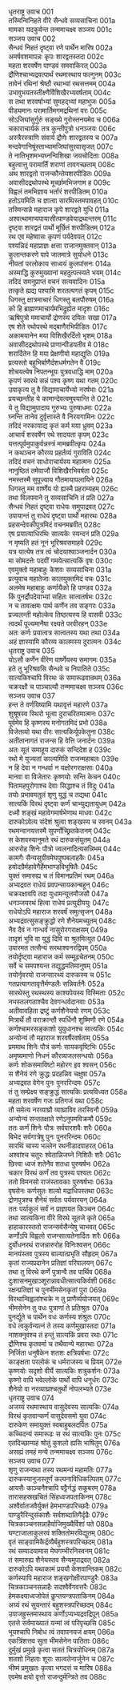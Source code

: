 धृतराष्ट्र उवाच	001  
तस्मिन्विनिहते वीरे सैन्धवे सव्यसाचिना	001a  
मामका यदकुर्वन्त तन्ममाचक्ष्व सञ्जय	001c  
सञ्जय उवाच	002  
सैन्धवं निहतं दृष्ट्वा रणे पार्थेन मारिष	002a  
अमर्षवशमापन्नः कृपः शारद्वतस्तदा	002c  
महता शरवर्षेण पाण्डवं समवाकिरत्	003a  
द्रौणिश्चाभ्यद्रवत्पार्थं रथमास्थाय फल्गुनम्	003c  
तावेनं रथिनां श्रेष्ठौ रथाभ्यां रथसत्तमम्	004a  
उभावुभयतस्तीक्ष्णैर्विशिखैरभ्यवर्षताम्	004c  
स तथा शरवर्षाभ्यां सुमहद्भ्यां महाभुजः	005a  
पीड्यमानः परामार्तिमगमद्रथिनां वरः	005c  
सोऽजिघांसुर्गुरुं सङ्ख्ये गुरोस्तनयमेव च	006a  
चकाराचार्यकं तत्र कुन्तीपुत्रो धनञ्जयः	006c  
अस्त्रैरस्त्राणि संवार्य द्रौणेः शारद्वतस्य च	007a  
मन्दवेगानिषूंस्ताभ्यामजिघांसुरवासृजत्	007c  
ते नातिभृशमभ्यघ्नन्विशिखा जयचोदिताः	008a  
बहुत्वात्तु परामार्तिं शराणां तावगच्छताम्	008c  
अथ शारद्वतो राजन्कौन्तेयशरपीडितः	009a  
अवासीदद्रथोपस्थे मूर्च्छामभिजगाम ह	009c  
विह्वलं तमभिज्ञाय भर्तारं शरपीडितम्	010a  
हतोऽयमिति च ज्ञात्वा सारथिस्तमपावहत्	010c  
तस्मिन्सन्ने महाराज कृपे शारद्वते युधि	011a  
अश्वत्थामाप्यपायासीत्पाण्डवेयाद्रथान्तरम्	011c  
दृष्ट्वा शारद्वतं पार्थो मूर्छितं शरपीडितम्	012a  
रथ एव महेष्वासः कृपणं पर्यदेवयत्	012c  
पश्यन्निदं महाप्राज्ञः क्षत्ता राजानमुक्तवान्	013a  
कुलान्तकरणे पापे जातमात्रे सुयोधने	013c  
नीयतां परलोकाय साध्वयं कुलपांसनः	014a  
अस्माद्धि कुरुमुख्यानां महदुत्पत्स्यते भयम्	014c  
तदिदं समनुप्राप्तं वचनं सत्यवादिनः	015a  
तत्कृते ह्यद्य पश्यामि शरतल्पगतं कृपम्	015c  
धिगस्तु क्षात्रमाचारं धिगस्तु बलपौरुषम्	016a  
को हि ब्राह्मणमाचार्यमभिद्रुह्येत मादृशः	016c  
ऋषिपुत्रो ममाचार्यो द्रोणस्य दयितः सखा	017a  
एष शेते रथोपस्थे मद्बाणैरभिपीडितः	017c  
अकामयानेन मया विशिखैरर्दितो भृशम्	018a  
अवासीदद्रथोपस्थे प्राणान्पीडयतीव मे	018c  
शरार्दितेन हि मया प्रेक्षणीयो महाद्युतिः	019a  
प्रत्यस्तो बहुभिर्बाणैर्दशधर्मगतेन वै	019c  
शोचयत्येष निपतन्भूयः पुत्रवधाद्धि माम्	020a  
कृपणं स्वरथे सन्नं पश्य कृष्ण यथा गतम्	020c  
उपाकृत्य तु वै विद्यामाचार्येभ्यो नरर्षभाः	021a  
प्रयच्छन्तीह ये कामान्देवत्वमुपयान्ति ते	021c  
ये तु विद्यामुपादाय गुरुभ्यः पुरुषाधमाः	022a  
घ्नन्ति तानेव दुर्वृत्तास्ते वै निरयगामिनः	022c  
तदिदं नरकायाद्य कृतं कर्म मया ध्रुवम्	023a  
आचार्यं शरवर्षेण रथे सादयता कृपम्	023c  
यत्तत्पूर्वमुपाकुर्वन्नस्त्रं मामब्रवीत्कृपः	024a  
न कथञ्चन कौरव्य प्रहर्तव्यं गुराविति	024c  
तदिदं वचनं साधोराचार्यस्य महात्मनः	025a  
नानुष्ठितं तमेवाजौ विशिखैरभिवर्षता	025c  
नमस्तस्मै सुपूज्याय गौतमायापलायिने	026a  
धिगस्तु मम वार्ष्णेय यो ह्यस्मै प्रहराम्यहम्	026c  
तथा विलपमाने तु सव्यसाचिनि तं प्रति	027a  
सैन्धवं निहतं दृष्ट्वा राधेयः समुपाद्रवत्	027c  
उपायान्तं तु राधेयं दृष्ट्वा पार्थो महारथः	028a  
प्रहसन्देवकीपुत्रमिदं वचनमब्रवीत्	028c  
एष प्रयात्याधिरथिः सात्यकेः स्यन्दनं प्रति	029a  
न मृष्यति हतं नूनं भूरिश्रवसमाहवे	029c  
यत्र यात्येष तत्र त्वं चोदयाश्वाञ्जनार्दन	030a  
मा सोमदत्तेः पदवीं गमयेत्सात्यकिं वृषः	030c  
एवमुक्तो महाबाहुः केशवः सव्यसाचिना	031a  
प्रत्युवाच महातेजाः कालयुक्तमिदं वचः	031c  
अलमेष महाबाहुः कर्णायैको हि पाण्डव	032a  
किं पुनर्द्रौपदेयाभ्यां सहितः सात्वतर्षभः	032c  
न च तावत्क्षमः पार्थ कर्णेन तव सङ्गरः	033a  
प्रज्वलन्ती महोल्केव तिष्ठत्यस्य हि वासवी	033c  
त्वदर्थं पूज्यमानैषा रक्ष्यते परवीरहन्	033e  
अतः कर्णः प्रयात्वत्र सात्वतस्य यथा तथा	034a  
अहं ज्ञास्यामि कौरव्य कालमस्य दुरात्मनः	034c  
धृतराष्ट्र उवाच	035  
योऽसौ कर्णेन वीरेण वार्ष्णेयस्य समागमः	035a  
हते तु भूरिश्रवसि सैन्धवे च निपातिते	035c  
सात्यकिश्चापि विरथः कं समारूढवान्रथम्	036a  
चक्ररक्षौ च पाञ्चाल्यौ तन्ममाचक्ष्व सञ्जय	036c  
सञ्जय उवाच	037  
हन्त ते वर्णयिष्यामि यथावृत्तं महारणे	037a  
शुश्रूषस्व स्थिरो भूत्वा दुराचरितमात्मनः	037c  
पूर्वमेव हि कृष्णस्य मनोगतमिदं प्रभो	038a  
विजेतव्यो यथा वीरः सात्यकिर्यूपकेतुना	038c  
अतीतानागतं राजन्स हि वेत्ति जनार्दनः	039a  
अतः सूतं समाहूय दारुकं सन्दिदेश ह	039c  
रथो मे युज्यतां काल्यमिति राजन्महाबलः	039e  
न हि देवा न गन्धर्वा न यक्षोरगराक्षसाः	040a  
मानवा वा विजेतारः कृष्णयोः सन्ति केचन	040c  
पितामहपुरोगाश्च देवाः सिद्धाश्च तं विदुः	041a  
तयोः प्रभावमतुलं शृणु युद्धं च तद्यथा	041c  
सात्यकिं विरथं दृष्ट्वा कर्णं चाभ्युद्यतायुधम्	042a  
दध्मौ शङ्खं महावेगमार्षभेणाथ माधवः	042c  
दारुकोऽवेत्य संदेशं श्रुत्वा शङ्खस्य च स्वनम्	043a  
रथमन्वानयत्तस्मै सुपर्णोच्छ्रितकेतनम्	043c  
स केशवस्यानुमते रथं दारुकसंयुतम्	044a  
आरुरोह शिनेः पौत्रो ज्वलनादित्यसन्निभम्	044c  
कामगैः सैन्यसुग्रीवमेघपुष्पबलाहकैः	045a  
हयोदग्रैर्महावेगैर्हेमभाण्डविभूषितैः	045c  
युक्तं समारुह्य च तं विमानप्रतिमं रथम्	046a  
अभ्यद्रवत राधेयं प्रवपन्सायकान्बहून्	046c  
चक्ररक्षावपि तदा युधामन्यूत्तमौजसौ	047a  
धनञ्जयरथं हित्वा राधेयं प्रत्युदीययुः	047c  
राधेयोऽपि महाराज शरवर्षं समुत्सृजन्	048a  
अभ्यद्रवत्सुसङ्क्रुद्धो रणे शैनेयमच्युतम्	048c  
नैव दैवं न गान्धर्वं नासुरोरगराक्षसम्	049a  
तादृशं भुवि वा युद्धं दिवि वा श्रुतमित्युत	049c  
उपारमत तत्सैन्यं सरथाश्वनरद्विपम्	050a  
तयोर्दृष्ट्वा महाराज कर्म सम्मूढचेतनम्	050c  
सर्वे च समपश्यन्त तद्युद्धमतिमानुषम्	051a  
तयोर्नृवरयो राजन्सारथ्यं दारुकस्य च	051c  
गतप्रत्यागतावृत्तैर्मण्डलैः सन्निवर्तनैः	052a  
सारथेस्तु रथस्थस्य काश्यपेयस्य विस्मिताः	052c  
नभस्तलगताश्चैव देवगन्धर्वदानवाः	053a  
अतीवावहिता द्रष्टुं कर्णशैनेययो रणम्	053c  
मित्रार्थे तौ पराक्रान्तौ स्पर्धिनौ शुष्मिणौ रणे	054a  
कर्णश्चामरसङ्काशो युयुधानश्च सात्यकिः	054c  
अन्योन्यं तौ महाराज शरवर्षैरवर्षताम्	055a  
प्रममाथ शिनेः पौत्रं कर्णः सायकवृष्टिभिः	055c  
अमृष्यमाणो निधनं कौरव्यजलसन्धयोः	056a  
कर्णः शोकसमाविष्टो महोरग इव श्वसन्	056c  
स शैनेयं रणे क्रुद्धः प्रदहन्निव चक्षुषा	057a  
अभ्यद्रवत वेगेन पुनः पुनररिन्दमः	057c  
तं तु सम्प्रेक्ष्य सङ्क्रुद्धं सात्यकिः प्रत्यविध्यत	058a  
महता शरवर्षेण गजः प्रतिगजं यथा	058c  
तौ समेत्य नरव्याघ्रौ व्याघ्राविव तरस्विनौ	059a  
अन्योन्यं सन्ततक्षाते रणेऽनुपमविक्रमौ	059c  
ततः कर्णं शिनेः पौत्रः सर्वपारशवैः शरैः	060a  
बिभेद सर्वगात्रेषु पुनः पुनररिन्दमः	060c  
सारथिं चास्य भल्लेन रथनीडादपाहरत्	061a  
अश्वांश्च चतुरः श्वेतान्निजघ्ने निशितैः शरैः	061c  
छित्त्वा ध्वजं शतेनैव शतधा पुरुषर्षभः	062a  
चकार विरथं कर्णं तव पुत्रस्य पश्यतः	062c  
ततो विमनसो राजंस्तावकाः पुरुषर्षभाः	063a  
वृषसेनः कर्णसुतः शल्यो मद्राधिपस्तथा	063c  
द्रोणपुत्रश्च शैनेयं सर्वतः पर्यवारयन्	064a  
ततः पर्याकुलं सर्वं न प्राज्ञायत किञ्चन	064c  
तथा सात्यकिना वीरे विरथे सूतजे कृते	065a  
हाहाकारस्ततो राजन्सर्वसैन्येषु चाभवत्	065c  
कर्णोऽपि विह्वलो राजन्सात्वतेनार्दितः शरैः	066a  
दुर्योधनरथं राजन्नारुरोह विनिःश्वसन्	066c  
मानयंस्तव पुत्रस्य बाल्यात्प्रभृति सौहृदम्	067a  
कृतां राज्यप्रदानेन प्रतिज्ञां परिपालयन्	067c  
तथा तु विरथे कर्णे पुत्रान्वै तव पार्थिव	068a  
दुःशासनमुखाञ्शूरान्नावधीत्सात्यकिर्वशी	068c  
रक्षन्प्रतिज्ञां च पुनर्भीमसेनकृतां पुरा	069a  
विरथान्विह्वलांश्चक्रे न तु प्राणैर्व्ययोजयत्	069c  
भीमसेनेन तु वधः पुत्राणां ते प्रतिश्रुतः	070a  
पुनर्द्यूते च पार्थेन वधः कर्णस्य शंश्रुतः	070c  
वधे त्वकुर्वन्यत्नं ते तस्य कर्णमुखास्तदा	071a  
नाशक्नुवंश्च तं हन्तुं सात्यकिं प्रवरा रथाः	071c  
द्रौणिश्च कृतवर्मा च तथैवान्ये महारथाः	072a  
निर्जिता धनुषैकेन शतशः क्षत्रियर्षभाः	072c  
काङ्क्षता परलोकं च धर्मराजस्य च प्रियम्	072e  
कृष्णयोः सदृशो वीर्ये सात्यकिः शत्रुकर्शनः	073a  
कृष्णो वापि भवेल्लोके पार्थो वापि धनुर्धरः	073c  
शैनेयो वा नरव्याघ्रश्चतुर्थो नोपलभ्यते	073e  
धृतराष्ट्र उवाच	074  
अजय्यं रथमास्थाय वासुदेवस्य सात्यकिः	074a  
विरथं कृतवान्कर्णं वासुदेवसमो युवा	074c  
दारुकेण समायुक्तं स्वबाहुबलदर्पितः	075a  
कच्चिदन्यं समारूढः स रथं सात्यकिः पुनः	075c  
एतदिच्छाम्यहं श्रोतुं कुशलो ह्यसि भाषितुम्	076a  
असह्यं तमहं मन्ये तन्ममाचक्ष्व सञ्जय	076c  
सञ्जय उवाच	077  
शृणु राजन्यथा तस्य रथमन्यं महामतिः	077a  
दारुकस्यानुजस्तूर्णं कल्पनाविधिकल्पितम्	077c  
आयसैः काञ्चनैश्चापि पट्टैर्नद्धं सकूबरम्	078a  
तारासहस्रखचितं सिंहध्वजपताकिनम्	078c  
अश्वैर्वातजवैर्युक्तं हेमभाण्डपरिच्छदैः	079a  
पाण्डुरैरिन्दुसंकाशैः सर्वशब्दातिगैर्दृढैः	079c  
चित्रकाञ्चनसन्नाहैर्वाजिमुख्यैर्विशां पते	080a  
घण्टाजालाकुलरवं शक्तितोमरविद्युतम्	080c  
वृतं साङ्ग्रामिकैर्द्रव्यैर्बहुशस्त्रपरिच्छदम्	081a  
रथं सम्पादयामास मेघगम्भीरनिस्वनम्	081c  
तं समारुह्य शैनेयस्तव सैन्यमुपाद्रवत्	082a  
दारुकोऽपि यथाकामं प्रययौ केशवान्तिकम्	082c  
कर्णस्यापि महाराज शङ्खगोक्षीरपाण्डुरैः	083a  
चित्रकाञ्चनसन्नाहैः सदश्वैर्वेगवत्तरैः	083c  
हेमकक्ष्याध्वजोपेतं कॢप्तयन्त्रपताकिनम्	084a  
अग्र्यं रथं सुयन्तारं बहुशस्त्रपरिच्छदम्	084c  
उपाजह्रुस्तमास्थाय कर्णोऽप्यभ्यद्रवद्रिपून्	085a  
एतत्ते सर्वमाख्यातं यन्मां त्वं परिपृच्छसि	085c  
भूयश्चापि निबोध त्वं तवापनयजं क्षयम्	086a  
एकत्रिंशत्तव सुता भीमसेनेन पातिताः	086c  
दुर्मुखं प्रमुखे कृत्वा सततं चित्रयोधिनम्	087a  
शतशो निहताः शूराः सात्वतेनार्जुनेन च	087c  
भीष्मं प्रमुखतः कृत्वा भगदत्तं च मारिष	088a  
एवमेष क्षयो वृत्तो राजन्दुर्मन्त्रिते तव	088c  
